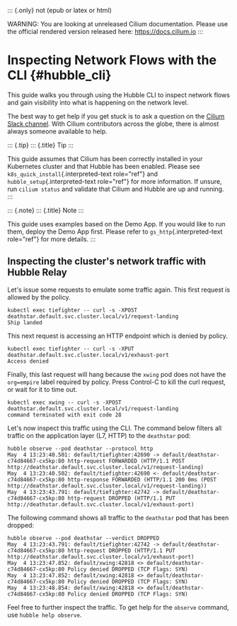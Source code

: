 ::: {.only}
not (epub or latex or html)

WARNING: You are looking at unreleased Cilium documentation. Please use
the official rendered version released here: <https://docs.cilium.io>
:::

Inspecting Network Flows with the CLI {#hubble_cli}
=====================================

This guide walks you through using the Hubble CLI to inspect network
flows and gain visibility into what is happening on the network level.

The best way to get help if you get stuck is to ask a question on the
[Cilium Slack channel](https://cilium.herokuapp.com). With Cilium
contributors across the globe, there is almost always someone available
to help.

::: {.tip}
::: {.title}
Tip
:::

This guide assumes that Cilium has been correctly installed in your
Kubernetes cluster and that Hubble has been enabled. Please see
`k8s_quick_install`{.interpreted-text role="ref"} and
`hubble_setup`{.interpreted-text role="ref"} for more information. If
unsure, run `cilium status` and validate that Cilium and Hubble are up
and running.
:::

::: {.note}
::: {.title}
Note
:::

This guide uses examples based on the Demo App. If you would like to run
them, deploy the Demo App first. Please refer to
`gs_http`{.interpreted-text role="ref"} for more details.
:::

Inspecting the cluster\'s network traffic with Hubble Relay
-----------------------------------------------------------

Let\'s issue some requests to emulate some traffic again. This first
request is allowed by the policy.

``` {.shell-session}
kubectl exec tiefighter -- curl -s -XPOST deathstar.default.svc.cluster.local/v1/request-landing
Ship landed
```

This next request is accessing an HTTP endpoint which is denied by
policy.

``` {.shell-session}
kubectl exec tiefighter -- curl -s -XPUT deathstar.default.svc.cluster.local/v1/exhaust-port
Access denied
```

Finally, this last request will hang because the `xwing` pod does not
have the `org=empire` label required by policy. Press Control-C to kill
the curl request, or wait for it to time out.

``` {.shell-session}
kubectl exec xwing -- curl -s -XPOST deathstar.default.svc.cluster.local/v1/request-landing
command terminated with exit code 28
```

Let\'s now inspect this traffic using the CLI. The command below filters
all traffic on the application layer (L7, HTTP) to the `deathstar` pod:

``` {.shell-session}
hubble observe --pod deathstar --protocol http
May  4 13:23:40.501: default/tiefighter:42690 -> default/deathstar-c74d84667-cx5kp:80 http-request FORWARDED (HTTP/1.1 POST http://deathstar.default.svc.cluster.local/v1/request-landing)
May  4 13:23:40.502: default/tiefighter:42690 <- default/deathstar-c74d84667-cx5kp:80 http-response FORWARDED (HTTP/1.1 200 0ms (POST http://deathstar.default.svc.cluster.local/v1/request-landing))
May  4 13:23:43.791: default/tiefighter:42742 -> default/deathstar-c74d84667-cx5kp:80 http-request DROPPED (HTTP/1.1 PUT http://deathstar.default.svc.cluster.local/v1/exhaust-port)
```

The following command shows all traffic to the `deathstar` pod that has
been dropped:

``` {.shell-session}
hubble observe --pod deathstar --verdict DROPPED
May  4 13:23:43.791: default/tiefighter:42742 -> default/deathstar-c74d84667-cx5kp:80 http-request DROPPED (HTTP/1.1 PUT http://deathstar.default.svc.cluster.local/v1/exhaust-port)
May  4 13:23:47.852: default/xwing:42818 <> default/deathstar-c74d84667-cx5kp:80 Policy denied DROPPED (TCP Flags: SYN)
May  4 13:23:47.852: default/xwing:42818 <> default/deathstar-c74d84667-cx5kp:80 Policy denied DROPPED (TCP Flags: SYN)
May  4 13:23:48.854: default/xwing:42818 <> default/deathstar-c74d84667-cx5kp:80 Policy denied DROPPED (TCP Flags: SYN)
```

Feel free to further inspect the traffic. To get help for the `observe`
command, use `hubble help observe`.
